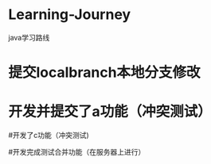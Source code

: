 # Learning-Journey
java学习路线

# 提交localbranch本地分支修改

# 开发并提交了a功能（冲突测试）

#开发了c功能（冲突测试)

#开发完成测试合并功能（在服务器上进行）